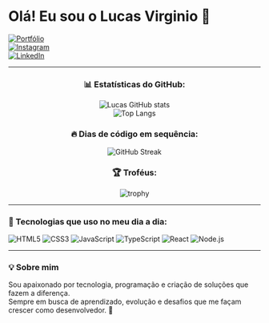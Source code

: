 # Olá! Eu sou o Lucas Virginio 👋  

[![Portfólio](https://img.shields.io/badge/🌐%20Portfólio-000000?style=for-the-badge)](https://portfolio2-0-two-bay.vercel.app)  
[![Instagram](https://img.shields.io/badge/Instagram-E4405F?style=for-the-badge&logo=instagram&logoColor=white)](https://www.instagram.com/lin.s30?igsh=MWhjOTZtcDQ2cmEzMw%3D%3D&utm_source=qr)  
[![LinkedIn](https://img.shields.io/badge/LinkedIn-0A66C2?style=for-the-badge&logo=linkedin&logoColor=white)](https://www.linkedin.com/in/lucas-virginio-55311627b/)  

---

<div align="center">

### 📊 Estatísticas do GitHub:
![Lucas GitHub stats](https://github-readme-stats.vercel.app/api?username=llucalins&show_icons=true&theme=radical&count_private=true)  
![Top Langs](https://github-readme-stats.vercel.app/api/top-langs/?username=llucalins&layout=compact&theme=radical)  

### 🔥 Dias de código em sequência:
![GitHub Streak](https://streak-stats.demolab.com?user=llucalins&theme=radical&hide_border=false)  

### 🏆 Troféus:
![trophy](https://github-profile-trophy.vercel.app/?username=llucalins&theme=radical&margin-w=10&margin-h=10&title=Stars,Commits,Repositories,PullRequest,Issues)  

</div>

---

### 🚀 Tecnologias que uso no meu dia a dia:
![HTML5](https://img.shields.io/badge/HTML5-E34F26?style=for-the-badge&logo=html5&logoColor=white)
![CSS3](https://img.shields.io/badge/CSS3-1572B6?style=for-the-badge&logo=css3&logoColor=white)
![JavaScript](https://img.shields.io/badge/JavaScript-F7DF1E?style=for-the-badge&logo=javascript&logoColor=black)
![TypeScript](https://img.shields.io/badge/TypeScript-3178C6?style=for-the-badge&logo=typescript&logoColor=white)
![React](https://img.shields.io/badge/React-61DAFB?style=for-the-badge&logo=react&logoColor=black)
![Node.js](https://img.shields.io/badge/Node.js-339933?style=for-the-badge&logo=node.js&logoColor=white)

---

### 💡 Sobre mim
Sou apaixonado por tecnologia, programação e criação de soluções que fazem a diferença.  
Sempre em busca de aprendizado, evolução e desafios que me façam crescer como desenvolvedor. 🚀
